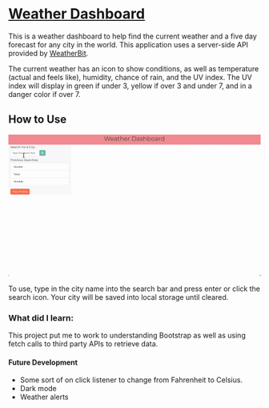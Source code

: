 # [Weather Dashboard](https://corgimaman.github.io/weather-dashboard/)

This is a weather dashboard to help find the current weather and a five day forecast for any city in the world. This application uses a server-side API provided by [WeatherBit](https://www.weatherbit.io/).

The current weather has an icon to show conditions, as well as temperature (actual and feels like), humidity, chance of rain, and the UV index. The UV index will display in green if under 3, yellow if over 3 and under 7, and in a danger color if over 7.

## How to Use
![Weather Dashboard Animation](./Assets/images/demo.gif)

To use, type in the city name into the search bar and press enter or click the search icon. Your city will be saved into local storage until cleared.

### What did I learn:
This project put me to work to understanding Bootstrap as well as using fetch calls to third party APIs to retrieve data. 

#### Future Development
- Some sort of on click listener to change from Fahrenheit to Celsius.
- Dark mode
- Weather alerts
